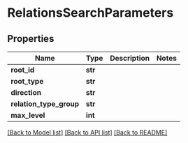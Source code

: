 # RelationsSearchParameters

## Properties
Name | Type | Description | Notes
------------ | ------------- | ------------- | -------------
**root_id** | **str** |  | 
**root_type** | **str** |  | 
**direction** | **str** |  | 
**relation_type_group** | **str** |  | 
**max_level** | **int** |  | 

[[Back to Model list]](../README.md#documentation-for-models) [[Back to API list]](../README.md#documentation-for-api-endpoints) [[Back to README]](../README.md)

